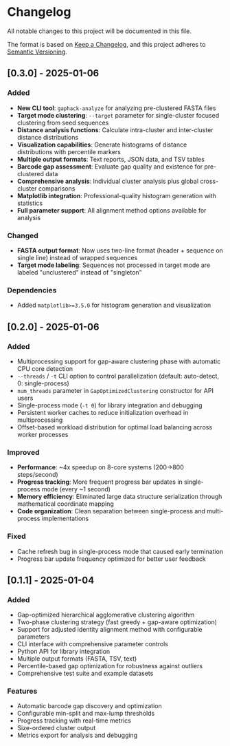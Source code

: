 # Changelog

All notable changes to this project will be documented in this file.

The format is based on [Keep a Changelog](https://keepachangelog.com/en/1.0.0/),
and this project adheres to [Semantic Versioning](https://semver.org/spec/v2.0.0.html).

## [0.3.0] - 2025-01-06

### Added
- **New CLI tool**: `gaphack-analyze` for analyzing pre-clustered FASTA files
- **Target mode clustering**: `--target` parameter for single-cluster focused clustering from seed sequences
- **Distance analysis functions**: Calculate intra-cluster and inter-cluster distance distributions
- **Visualization capabilities**: Generate histograms of distance distributions with percentile markers
- **Multiple output formats**: Text reports, JSON data, and TSV tables
- **Barcode gap assessment**: Evaluate gap quality and existence for pre-clustered data
- **Comprehensive analysis**: Individual cluster analysis plus global cross-cluster comparisons
- **Matplotlib integration**: Professional-quality histogram generation with statistics
- **Full parameter support**: All alignment method options available for analysis

### Changed
- **FASTA output format**: Now uses two-line format (header + sequence on single line) instead of wrapped sequences
- **Target mode labeling**: Sequences not processed in target mode are labeled "unclustered" instead of "singleton"

### Dependencies
- Added `matplotlib>=3.5.0` for histogram generation and visualization

## [0.2.0] - 2025-01-06

### Added
- Multiprocessing support for gap-aware clustering phase with automatic CPU core detection
- `--threads` / `-t` CLI option to control parallelization (default: auto-detect, 0: single-process)
- `num_threads` parameter in `GapOptimizedClustering` constructor for API users
- Single-process mode (`-t 0`) for library integration and debugging
- Persistent worker caches to reduce initialization overhead in multiprocessing
- Offset-based workload distribution for optimal load balancing across worker processes

### Improved
- **Performance**: ~4x speedup on 8-core systems (200→800 steps/second) 
- **Progress tracking**: More frequent progress bar updates in single-process mode (every ~1 second)
- **Memory efficiency**: Eliminated large data structure serialization through mathematical coordinate mapping
- **Code organization**: Clean separation between single-process and multi-process implementations

### Fixed
- Cache refresh bug in single-process mode that caused early termination
- Progress bar update frequency optimized for better user feedback

## [0.1.1] - 2025-01-04

### Added
- Gap-optimized hierarchical agglomerative clustering algorithm
- Two-phase clustering strategy (fast greedy + gap-aware optimization)
- Support for adjusted identity alignment method with configurable parameters
- CLI interface with comprehensive parameter controls
- Python API for library integration
- Multiple output formats (FASTA, TSV, text)
- Percentile-based gap optimization for robustness against outliers
- Comprehensive test suite and example datasets

### Features
- Automatic barcode gap discovery and optimization
- Configurable min-split and max-lump thresholds
- Progress tracking with real-time metrics
- Size-ordered cluster output
- Metrics export for analysis and debugging